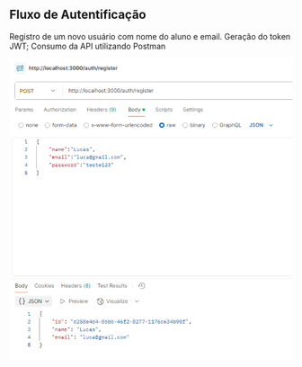 ## Fluxo de Autentificação

Registro de um novo usuário com nome do aluno e email.
Geração do token JWT;
Consumo da API utilizando Postman 

![alt text](image.png)